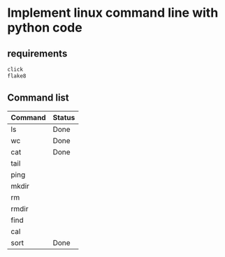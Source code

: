 # Implement linux command line with python code

## requirements

```python
click
flake8
```

## Command list

Command | Status
--- | ---
ls | Done
wc | Done
cat | Done
tail |
ping |
mkdir |
rm |
rmdir |
find |
cal |
sort | Done
